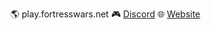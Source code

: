 🌎 play.fortresswars.net 🎮 [Discord](http://discord.fortresswars.net/) 🌐 [Website](https://www.fortresswars.net)
